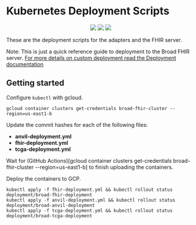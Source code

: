 # Kubernetes Deployment Scripts

<p align="center">
  <a href="https://github.com/DataBiosphere/FHIR/workflows/FHIR%20-%20Tests/badge.svg" alt="FHIR - Tests">
    <img src="https://github.com/DataBiosphere/FHIR/workflows/FHIR%20-%20Tests/badge.svg" /></a>
  <a href="https://github.com/DataBiosphere/FHIR/workflows/TCGA%20-%20Tests/badge.svg" alt="TCGA - Tests">
    <img src="https://github.com/DataBiosphere/FHIR/workflows/TCGA%20-%20Tests/badge.svg" /></a>
  <a href="https://github.com/DataBiosphere/FHIR/workflows/ANVIL%20-%20Tests/badge.svg" alt="ANVIL - Tests">
    <img src="https://github.com/DataBiosphere/FHIR/workflows/ANVIL%20-%20Tests/badge.svg" /></a>
</p>

These are the deployment scripts for the adapters and the FHIR server.

Note: This is just a quick reference guide to deployment to the Broad FHIR server. [For more details on custom deployment read the Deployment documentation](../docs/DEPLOYMENT.md)

## Getting started

Configure `kubectl` with gcloud.

```
gcloud container clusters get-credentials broad-fhir-cluster --region=us-east1-b
```

Update the commit hashes for each of the following files:

- **anvil-deployment.yml**
- **fhir-deployment.yml**
- **tcga-deployment.yml**

Wait for (GitHub Actions)[gcloud container clusters get-credentials broad-fhir-cluster --region=us-east1-b] to finish uploading the containers.

Deploy the containers to GCP.

```
kubectl apply -f fhir-deployment.yml && kubectl rollout status deployment/broad-fhir-deployment
kubectl apply -f anvil-deployment.yml && kubectl rollout status deployment/broad-anvil-deployment
kubectl apply -f tcga-deployment.yml && kubectl rollout status deployment/broad-tcga-deployment
```
